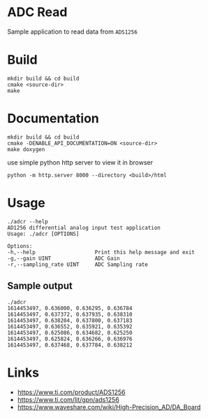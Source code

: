# ADC Read

Sample application to read data from `ADS1256`

# Build

    mkdir build && cd build
    cmake <source-dir>
    make 

# Documentation

    mkdir build && cd build
    cmake -DENABLE_API_DOCUMENTATION=ON <source-dir>
    make doxygen

use simple python http server to view it in browser

    python -m http.server 8000 --directory <build>/html
# Usage

    ./adcr --help
    AD1256 differential analog input test application
    Usage: ./adcr [OPTIONS]

    Options:
    -h,--help                   Print this help message and exit
    -g,--gain UINT              ADC Gain
    -r,--sampling_rate UINT     ADC Sampling rate

## Sample output

    ./adcr
    1614453497, 0.636000, 0.636295, 0.636784 
    1614453497, 0.637372, 0.637935, 0.638310 
    1614453497, 0.638204, 0.637800, 0.637183 
    1614453497, 0.636552, 0.635921, 0.635392 
    1614453497, 0.625086, 0.634682, 0.625250 
    1614453497, 0.625824, 0.636266, 0.636976 
    1614453497, 0.637468, 0.637784, 0.638212 

# Links

* https://www.ti.com/product/ADS1256
* https://www.ti.com/lit/gpn/ads1256
* https://www.waveshare.com/wiki/High-Precision_AD/DA_Board